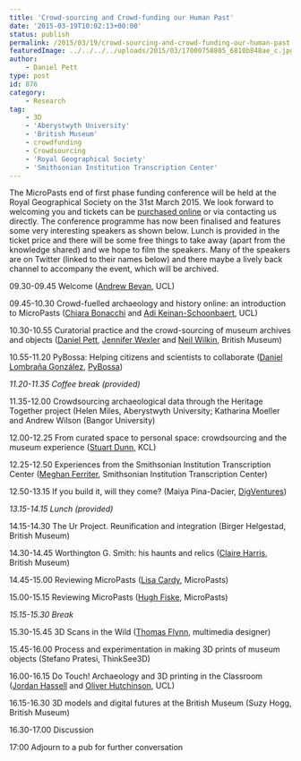 ```yaml
---
title: 'Crowd-sourcing and Crowd-funding our Human Past'
date: '2015-03-19T10:02:13+00:00'
status: publish
permalink: /2015/03/19/crowd-sourcing-and-crowd-funding-our-human-past
featuredImage: ../../../../uploads/2015/03/17000758805_6810b848ae_c.jpg
author: 
    - Daniel Pett
type: post
id: 876
category:
    - Research
tag:
    - 3D
    - 'Aberystwyth University'
    - 'British Museum'
    - crowdfunding
    - Crowdsourcing
    - 'Royal Geographical Society'
    - 'Smithsonian Institution Transcription Center'
---
```

The MicroPasts end of first phase funding conference will be held at the Royal Geographical Society on the 31st March 2015. We look forward to welcoming you and tickets can be [purchased online](http://www.brownpapertickets.com/event/1332714) or via contacting us directly. The conference programme has now been finalised and features some very interesting speakers as shown below. Lunch is provided in the ticket price and there will be some free things to take away (apart from the knowledge shared) and we hope to film the speakers. Many of the speakers are on Twitter (linked to their names below) and there maybe a lively back channel to accompany the event, which will be archived.

09.30-09.45 Welcome ([Andrew Bevan](https://twitter.com/ahb108), UCL)

09.45-10.30 Crowd-fuelled archaeology and history online: an introduction to MicroPasts ([Chiara Bonacchi](https://twitter.com/Chiara_Bonacchi) and [Adi Keinan-Schoonbaert](https://twitter.com/Adi_Keinan), UCL)

10.30-10.55 Curatorial practice and the crowd-sourcing of museum archives and objects ([Daniel Pett](https://twitter.com/portableant), [Jennifer Wexler](https://twitter.com/JWexlerBM) and [Neil Wilkin](https://twitter.com/NWilkinBM), British Museum)

10.55-11.20 PyBossa: Helping citizens and scientists to collaborate ([Daniel Lombraña González](https://twitter.com/teleyinex), [PyBossa](https://twitter.com/pybossa))

*11.20-11.35 Coffee break (provided)*

11.35-12.00 Crowdsourcing archaeological data through the Heritage Together project (Helen Miles, Aberystwyth University; Katharina Moeller and Andrew Wilson (Bangor University)

12.00-12.25 From curated space to personal space: crowdsourcing and the museum experience ([Stuart Dunn](https://twitter.com/StuartDunnCeRch), KCL)

12.25-12.50 Experiences from the Smithsonian Institution Transcription Center ([Meghan Ferriter](https://twitter.com/MeghaninMotion), Smithsonian Institution Transcription Center)

12.50-13.15 If you build it, will they come? (Maiya Pina-Dacier, [DigVentures](https://twitter.com/TheDigVenturers))

*13.15-14.15 Lunch (provided)*

14.15-14.30 The Ur Project. Reunification and integration (Birger Helgestad, British Museum)

14.30-14.45 Worthington G. Smith: his haunts and relics ([Claire Harris](https://twitter.com/patterns4living), British Museum)

14.45-15.00 Reviewing MicroPasts ([Lisa Cardy](https://twitter.com/lisacardy), MicroPasts)

15.00-15.15 Reviewing MicroPasts ([Hugh Fiske](https://twitter.com/BooksWorthBuyin), MicroPasts)

*15.15-15.30 Break*

15.30-15.45 3D Scans in the Wild ([Thomas Flynn](https://twitter.com/nebulousflynn), multimedia designer)

15.45-16.00 Process and experimentation in making 3D prints of museum objects (Stefano Pratesi, ThinkSee3D)

16.00-16.15 Do Touch! Archaeology and 3D printing in the Classroom ([Jordan Hassell](https://twitter.com/JB_Hassell) and [Oliver Hutchinson](https://twitter.com/olhutchinson), UCL)

16.15-16.30 3D models and digital futures at the British Museum (Suzy Hogg, British Museum)

16.30-17.00 Discussion

17:00 Adjourn to a pub for further conversation